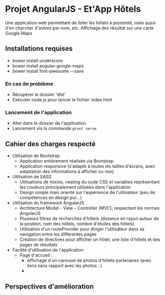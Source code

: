 # Projet AngularJS - Et'App Hôtels
Une application web permettant de lister les hôtels à proximité, mais aussi d'en chercher d'autres par nom, etc.
Affichage des résultat sur une carte Google Maps

## Installations requises
* bower install underscore
* bower install angular-google-maps
* bower install font-awesome --save

### En cas de problème
* Récupérer le dossier 'dist'
* Exécuter node.js pour lancer le fichier index.html

### Lancement de l'application
* Aller dans le dossier de l'application
* Lancement *via* la commande `grunt serve`

## Cahier des charges respecté
* Utilisation de Bootstrap
  - Application entièrement réalisée via Bootstrap
  - Application responsive (s'adapte à toutes les tailles d'écrans, avec adaptation des informations à afficher ou non)
* Utilisation de SASS
  - Utilisations de mixins, nesting du code CSS et variables représentant les couleurs principalement utilisées dans l'application
  - Design simple mais orienté sur l'expérience de l'utilisateur (peu de compétences en design pur...)
* Utilisation du framework AngularJS
  - Architecture Model - View - Controller (MVC), respectant les normes AngularJS
  - Plusieurs filtres de recherches d'hôtels (distance en rayon autour de la position, nom des hôtels, nombre d'étoiles des hôtels)
  - Utilisation d'un routeProvider pour diriger l'utilisateur dans sa navigation entre les différentes pages
  - Création de directives pour afficher un hôtel, une liste d'hôtels et des pages de résultats
* Facilité d'utilisation de l'application
  - Page d'accueil :
    - Affichage d'un carousel de photos d'hôtels partenaires (avec liens sans rapport avec les photos...)
    - 

## Perspectives d'amélioration